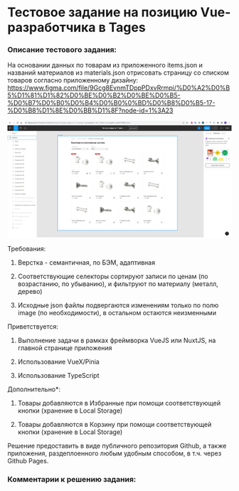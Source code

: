 # Тестовое задание на позицию Vue-разработчика в Tages

### Описание тестового задания:

На основании данных по товарам из приложенного items.json и названий материалов из materials.json отрисовать страницу со списком товаров согласно приложенному дизайну: https://www.figma.com/file/9Gcg8EvnmTDppPDxvRrmpi/%D0%A2%D0%B5%D1%81%D1%82%D0%BE%D0%B2%D0%BE%D0%B5-%D0%B7%D0%B0%D0%B4%D0%B0%0%BD%D0%B8%D0%B5-17-%D0%B8%D1%8E%D0%BB%D1%8F?node-id=1%3A23

![Alt text](<Тестовое задание - Figma.jpg>)

Требования:

1. Верстка - семантичная, по БЭМ, адаптивная

2. Соответствующие селекторы сортируют записи по ценам (по возрастанию, по
убыванию), и фильтруют по материалу (металл, дерево)

3. Исходные json файлы подвергаются изменениям только по полю image (по
необходимости), в остальном остаются неизменными


Приветствуется:

1. Выполнение задачи в рамках фреймворка VueJS или NuxtJS, на главной странице
приложения

2. Использование VueX/Pinia

3. Использование TypeScript


Дополнительно*:

1. Товары добавляются в Избранные при помощи соответствующей кнопки (хранение
в Local Storage)

2. Товары добавляются в Корзину при помощи соответствующей кнопки (хранение в
Local Storage)


Решение предоставить в виде публичного репозитория Github, а также приложения,
раздеплоенного любым удобным способом, в т.ч. через Github Pages.



### Комментарии к решению задания:
